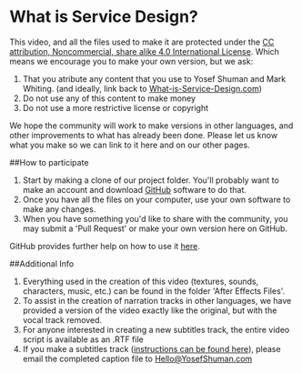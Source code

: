 What is Service Design?
======================

This video, and all the files used to make it are protected under the [CC attribution, Noncommercial, share alike 4.0 International License](http://creativecommons.org/licenses/by-nc-sa/4.0/). Which means we encourage you to make your own version, but we ask:

1. That you atribute any content that you use to Yosef Shuman and Mark Whiting. (and ideally, link back to [What-is-Service-Design.com](http://What-is-Service-Design.com))
2. Do not use any of this content to make money
3. Do not use a more restrictive license or copyright

We hope the community will work to make versions in other languages, and other improvements to what has already been done. Please let us know what you make so we can link to it here and on our other pages.

##How to participate
1. Start by making a clone of our project folder. You'll probably want to make an account and download [GitHub](https://github.com/) software to do that.
2. Once you have all the files on your computer, use your own software to make any changes.
3. When you have something you'd like to share with the community, you may submit a 'Pull Request' or make your own version here on GitHub.

GitHub provides further help on how to use it [here](https://help.github.com/).

##Additional Info
1. Everything used in the creation of this video (textures, sounds, characters, music, etc.) can be found in the folder 'After Effects Files'.
2. To assist in the creation of narration tracks in other languages, we have provided a version of the video exactly like the original, but with the vocal track removed.
3. For anyone interested in creating a new subtitles track, the entire video script is available as an .RTF file
4. If you make a subtitles track ([instructions can be found here](https://vimeo.com/help/faq/managing-your-videos/captions-and-subtitles)), please email the completed caption file to [Hello@YosefShuman.com](mailto:Hello@YosefShuman.com)